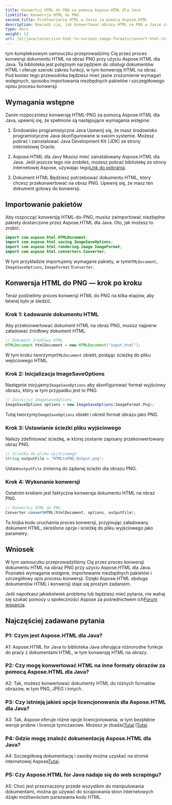 ```yaml
---
title: Konwertuj HTML do PNG za pomocą Aspose.HTML dla Java
linktitle: Konwersja HTML do PNG
second_title: Przetwarzanie HTML w Javie za pomocą Aspose.HTML
description: Dowiedz się, jak konwertować obrazy HTML na PNG w Javie za pomocą Aspose.HTML. Kompleksowy przewodnik z instrukcjami krok po kroku.
type: docs
weight: 13
url: /pl/java/conversion-html-to-various-image-formats/convert-html-to-png/
---
```

tym kompleksowym samouczku przeprowadzimy Cię przez proces konwersji dokumentu HTML na obraz PNG przy użyciu Aspose.HTML dla Java. Ta biblioteka jest potężnym narzędziem do obsługi dokumentów HTML i oferuje szeroki zakres funkcji, w tym konwersję HTML na obraz. Pod koniec tego przewodnika będziesz mieć jasne zrozumienie wymagań wstępnych, sposobu importowania niezbędnych pakietów i szczegółowego opisu procesu konwersji.

## Wymagania wstępne

Zanim rozpoczniesz konwersję HTML-PNG za pomocą Aspose.HTML dla Java, upewnij się, że spełnione są następujące wymagania wstępne:

1. Środowisko programistyczne Java
Upewnij się, że masz środowisko programistyczne Java skonfigurowane w swoim systemie. Możesz pobrać i zainstalować Java Development Kit (JDK) ze strony internetowej Oracle.

2. Aspose.HTML dla Javy
 Musisz mieć zainstalowany Aspose.HTML dla Java. Jeśli jeszcze tego nie zrobiłeś, możesz pobrać bibliotekę ze strony internetowej Aspose, używając tego[Link do pobrania](https://releases.aspose.com/html/java/).

3. Dokument HTML
Będziesz potrzebować dokumentu HTML, który chcesz przekonwertować na obraz PNG. Upewnij się, że masz ten dokument gotowy do konwersji.

## Importowanie pakietów

Aby rozpocząć konwersję HTML-do-PNG, musisz zaimportować niezbędne pakiety dostarczone przez Aspose.HTML dla Java. Oto, jak możesz to zrobić:

```java
import com.aspose.html.HTMLDocument;
import com.aspose.html.saving.ImageSaveOptions;
import com.aspose.html.rendering.image.ImageFormat;
import com.aspose.html.converters.Converter;
```

 W tym przykładzie importujemy wymagane pakiety, w tym`HTMLDocument`, `ImageSaveOptions`, `ImageFormat` I`Converter`.

## Konwersja HTML do PNG — krok po kroku

Teraz podzielimy proces konwersji HTML do PNG na kilka etapów, aby łatwiej było je śledzić.

### Krok 1: Ładowanie dokumentu HTML

Aby przekonwertować dokument HTML na obraz PNG, musisz najpierw załadować źródłowy dokument HTML.

```java
// Dokument źródłowy HTML
HTMLDocument htmlDocument = new HTMLDocument("input.html");
```

 W tym kroku tworzymy`HTMLDocument` obiekt, podając ścieżkę do pliku wejściowego HTML.

### Krok 2: Inicjalizacja ImageSaveOptions

 Następnie inicjujemy`ImageSaveOptions` aby skonfigurować format wyjściowy obrazu, który w tym przypadku jest to PNG.

```java
// Zainicjuj ImageSaveOptions
ImageSaveOptions options = new ImageSaveOptions(ImageFormat.Png);
```

 Tutaj tworzymy`ImageSaveOptions` obiekt i określ format obrazu jako PNG.

### Krok 3: Ustawianie ścieżki pliku wyjściowego

Należy zdefiniować ścieżkę, w której zostanie zapisany przekonwertowany obraz PNG.

```java
// Ścieżka do pliku wyjściowego
String outputFile = "HTMLtoPNG_Output.png";
```

 Ustaw`outputFile` zmienną do żądanej ścieżki dla obrazu PNG.

### Krok 4: Wykonanie konwersji

Ostatnim krokiem jest faktyczna konwersja dokumentu HTML na obraz PNG.

```java
// Konwertuj HTML do PNG
Converter.convertHTML(htmlDocument, options, outputFile);
```

Ta linijka kodu uruchamia proces konwersji, przyjmując załadowany dokument HTML, określone opcje i ścieżkę do pliku wyjściowego jako parametry.

## Wniosek

W tym samouczku przeprowadziliśmy Cię przez proces konwersji dokumentu HTML na obraz PNG przy użyciu Aspose.HTML dla Java. Poznałeś wymagania wstępne, importowanie niezbędnych pakietów i szczegółowy opis procesu konwersji. Dzięki Aspose.HTML obsługa dokumentów HTML i konwersji staje się prostym zadaniem.

 Jeśli napotkasz jakiekolwiek problemy lub będziesz mieć pytania, nie wahaj się szukać pomocy u społeczności Aspose za pośrednictwem ich[Forum wsparcia](https://forum.aspose.com/).

## Najczęściej zadawane pytania

### P1: Czym jest Aspose.HTML dla Java?

A1: Aspose.HTML for Java to biblioteka Java oferująca różnorodne funkcje do pracy z dokumentami HTML, w tym konwersję HTML na obrazy.

### P2: Czy mogę konwertować HTML na inne formaty obrazów za pomocą Aspose.HTML dla Java?

A2: Tak, możesz konwertować dokumenty HTML do różnych formatów obrazów, w tym PNG, JPEG i innych.

### P3: Czy istnieją jakieś opcje licencjonowania dla Aspose.HTML dla Java?

 A3: Tak, Aspose oferuje różne opcje licencjonowania, w tym bezpłatne wersje próbne i licencje tymczasowe. Możesz je zbadać[Tutaj](https://purchase.aspose.com/buy) I[Tutaj](https://purchase.aspose.com/temporary-license/).

### P4: Gdzie mogę znaleźć dokumentację Aspose.HTML dla Java?

 A4: Szczegółową dokumentację i zasoby można uzyskać na stronie internetowej Aspose[Tutaj](https://reference.aspose.com/html/java/).

### P5: Czy Aspose.HTML for Java nadaje się do web scrapingu?

A5: Choć jest przeznaczony przede wszystkim do manipulowania dokumentami, można go używać do scrapowania stron internetowych dzięki możliwościom parsowania kodu HTML.